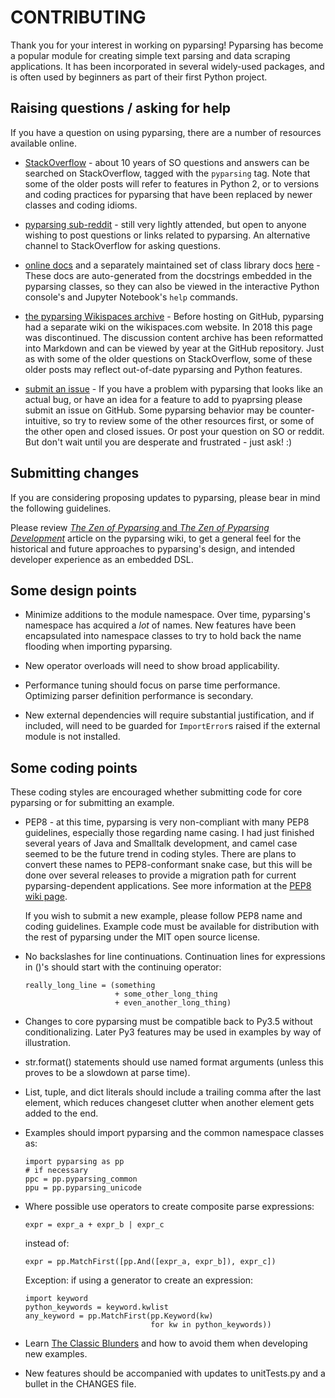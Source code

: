 # CONTRIBUTING

Thank you for your interest in working on pyparsing! Pyparsing has become a popular module for creating simple
text parsing and data scraping applications. It has been incorporated in several widely-used packages, and is
often used by beginners as part of their first Python project.

## Raising questions / asking for help

If you have a question on using pyparsing, there are a number of resources available online.

- [StackOverflow](https://stackoverflow.com/questions/tagged/pyparsing) - about 10 years of SO questions and answers
  can be searched on StackOverflow, tagged with the `pyparsing` tag. Note that some of the older posts will refer
  to features in Python 2, or to versions and coding practices for pyparsing that have been replaced by newer classes
  and coding idioms.

- [pyparsing sub-reddit](https://www.reddit.com/r/pyparsing/) - still very lightly attended, but open to anyone
  wishing to post questions or links related to pyparsing. An alternative channel to StackOverflow for asking
  questions.

- [online docs](https://pyparsing-docs.readthedocs.io/en/latest/index.html) and a separately maintained set of class
  library docs [here](https://pyparsing-doc.neocities.org/) - These docs are auto-generated from the docstrings
  embedded in the pyparsing classes, so they can also be viewed in the interactive Python console's and Jupyter
  Notebook's `help` commands.

- [the pyparsing Wikispaces archive](https://github.com/pyparsing/wikispaces_archive) - Before hosting on GitHub,
  pyparsing had a separate wiki on the wikispaces.com website. In 2018 this page was discontinued. The discussion
  content archive has been reformatted into Markdown and can be viewed by year at the GitHub repository. Just as
  with some of the older questions on StackOverflow, some of these older posts may reflect out-of-date pyparsing
  and Python features.

- [submit an issue](https://github.com/pyparsing/pyparsing/issues) - If you have a problem with pyparsing that looks
  like an actual bug, or have an idea for a feature to add to pyaprsing please submit an issue on GitHub. Some
  pyparsing behavior may be counter-intuitive, so try to review some of the other resources first, or some of the
  other open and closed issues. Or post your question on SO or reddit. But don't wait until you are desperate and
  frustrated - just ask! :)


## Submitting changes

If you are considering proposing updates to pyparsing, please bear in mind the following guidelines.

Please review [_The Zen of Pyparsing_ and _The Zen of Pyparsing 
Development_](https://github.com/pyparsing/pyparsing/wiki/Zen) 
article on the pyparsing wiki, to get a general feel for the historical and future approaches to pyparsing's 
design, and intended developer experience as an embedded DSL.

## Some design points

- Minimize additions to the module namespace. Over time, pyparsing's namespace has acquired a *lot* of names. 
  New features have been encapsulated into namespace classes to try to hold back the name flooding when importing 
  pyparsing.

- New operator overloads will need to show broad applicability.

- Performance tuning should focus on parse time performance. Optimizing parser definition performance is secondary.

- New external dependencies will require substantial justification, and if included, will need to be guarded for 
  `ImportError`s raised if the external module is not installed.

## Some coding points

These coding styles are encouraged whether submitting code for core pyparsing or for submitting an example.

- PEP8 - at this time, pyparsing is very non-compliant with many PEP8 guidelines, especially those regarding
  name casing. I had just finished several years of Java and Smalltalk development, and camel case seemed to be the
  future trend in coding styles. There are plans to convert these names to PEP8-conformant snake case, but this will
  be done over several releases to provide a migration path for current pyparsing-dependent applications. See more
  information at the [PEP8 wiki page](https://github.com/pyparsing/pyparsing/wiki/PEP-8-planning).
  
  If you wish to submit a new example, please follow PEP8 name and coding guidelines. Example code must be available
  for distribution with the rest of pyparsing under the MIT open source license.

- No backslashes for line continuations.
  Continuation lines for expressions in ()'s should start with the continuing operator:

      really_long_line = (something
                          + some_other_long_thing
                          + even_another_long_thing)

- Changes to core pyparsing must be compatible back to Py3.5 without conditionalizing. Later Py3 features may be
  used in examples by way of illustration.

- str.format() statements should use named format arguments (unless this proves to be a slowdown at parse time).

- List, tuple, and dict literals should include a trailing comma after the last element, which reduces changeset 
  clutter when another element gets added to the end.

- Examples should import pyparsing and the common namespace classes as:

      import pyparsing as pp
      # if necessary
      ppc = pp.pyparsing_common
      ppu = pp.pyparsing_unicode

- Where possible use operators to create composite parse expressions:

      expr = expr_a + expr_b | expr_c
      
  instead of:
  
      expr = pp.MatchFirst([pp.And([expr_a, expr_b]), expr_c])

  Exception: if using a generator to create an expression:
  
      import keyword
      python_keywords = keyword.kwlist
      any_keyword = pp.MatchFirst(pp.Keyword(kw) 
                                  for kw in python_keywords))

- Learn [The Classic Blunders](https://github.com/pyparsing/pyparsing/wiki/The-Classic-Blunders) and 
  how to avoid them when developing new examples.

- New features should be accompanied with updates to unitTests.py and a bullet in the CHANGES file.
